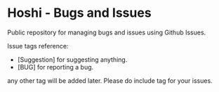 # Hoshi - Bugs and Issues
Public repository for managing bugs and issues using Github Issues.

Issue tags reference:
+ [Suggestion] for suggesting anything.
+ [BUG] for reporting a bug.

any other tag will be added later.
Please do include tag for your issues.

